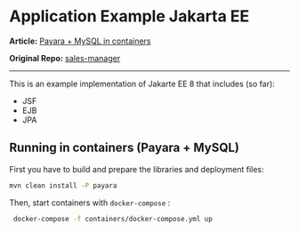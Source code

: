 # Application Example Jakarta EE

**Article:** [Payara + MySQL in containers](https://www.apuntesdejava.com/2022/02/payara-mysql-en-contenedores.html)

**Original Repo:** [sales-manager](https://bitbucket.org/apuntesdejava/sales-manager/src/develop/)

---

This is an example implementation of Jakarte EE 8 that includes (so far):

* JSF
* EJB
* JPA

## Running in containers (Payara + MySQL)

First you have to build and prepare the libraries and deployment files:

```sh
mvn clean install -P payara
```

Then, start containers with `docker-compose` :

```sh
 docker-compose -f containers/docker-compose.yml up
 ```
